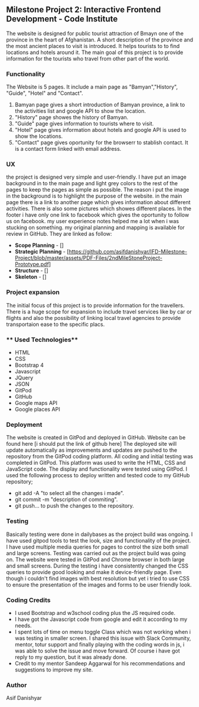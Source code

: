 
## **Milestone Project 2: Interactive Frontend Development - Code Institute**

The website is designed for public tourist attraction of Bmayn one of the province in the heart of Afghanistan. A short description of the province and the most ancient places to visit is introduced. It helps tourists to to find locations and
hotels around it. The main goal of this project is to provide information for the tourists who travel from other part of the world.

### **Functionality**

The Website is 5 pages. It include a main page as "Bamyan","History", "Guide", "Hotel" and "Contact". <br>
1. Bamyan page gives a short introduction of Bamyan province, a link to the activities list and google API to show the location.<br>
2. "History" page showes the history of Bamyan. <br>
3. "Guide" page gives information to tourists where to visit. <br>
4. "Hotel" page gives information about hotels and google API is used to show the locations. <br>
5. "Contact" page gives oportunity for the browserr to stablish contact. It is a contact form linked with email address. 

### **UX**

the project is designed very simple and user-friendly. I have put an image background in to the main page and 
light grey colors to the rest of the pages to keep the pages as simple as possible. The reason i put the image in 
the background is to highlight the purpose of the website. in the main page there is a link to another page
which gives information about different activities. There is also some pictures which showes different places.
In the footer i have only one link to facebook which gives the oportunity to follow us on facebook.
my user experience notes helped me a lot when i was stucking on something. my original planning and mapping
is available for review in GitHub. They are linked as follow:

+ **Scope Planning** - []
+ **Strategic Planning** - [https://github.com/asifdanishyar/IFD-Milestone-Project/blob/master/assets/PDF-Files/2ndMileStoneProject-Prototype.pdf]
+ **Structure** - []
+ **Skeleton** - []

### **Project expansion**

The initial focus of this project is to provide information for the travellers.
There is a huge scope for expansion to include travel services like by car or flights and also the possibility of 
linking local travel agencies to provide transportaion ease to the specific placs.

### ** Used Technologies**
+ HTML
+ CSS
+ Bootstrap 4
+ Javascript
+ JQuery
+ JSON
+ GitPod
+ GitHub
+ Google maps API
+ Google places API

### **Deployment**
The website is created in GitPod and deployed in GitHub. 
Website can be found here [i should put the link of github here] The deployed site will 
update automatically as improvements and updates are pushed to the repository from the GitPod coding platform. 
All coding and initial testing was completed in GitPod. This platform was used to write the HTML, 
CSS and JavaScript code. The display and functionality were tested using GitPod. 
I used the following process to deploy written and tested code to my GitHub repository;
+ git add -A  "to select all the changes i made".
+ git commit -m "description of commiting".
+ git push... to push the changes to the repository.

### **Testing**
Basically testing were done in dailybases as the project build was ongoing. I have used gitpod tools to test
the look, size and functionality of the project. I have used multiple media queries for pages to control
the size both small and large screens. 
Testing was carried out as the project build was going on. The website were tested in GitPod and Chrome browser
in both large and small screens. During the testing i have consistently changed the CSS queries to provide 
good looking and make it device-friendly page. Even though i couldn't find images with best resolution but yet
i tried to use CSS to ensure the presentation of the images and forms to be user friendly look.

### **Coding Credits**
+ I used Bootstrap and w3school coding plus the JS required code.
+ I have got the Javascript code from google and edit it according to my needs.
+ I spent lots of time on menu toggle Class which was not working when i was testing in smaller screen. I shared
this issue with Slack Community, mentor, totur support and finally playing with the coding words in js, 
i was able to solve the issue and move forward. Of course i have got reply to my question, but
it was already done. 
+ Credit to my mentor Sandeep Aggarwal for his recommendations and suggestions to improve my site.

### **Author**

Asif Danishyar